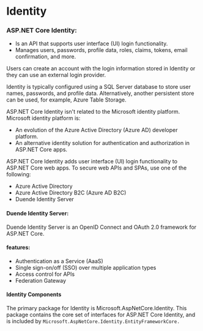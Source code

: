 # Identity

### ASP.NET Core Identity:

- Is an API that supports user interface (UI) login functionality.
- Manages users, passwords, profile data, roles, claims, tokens, email confirmation, and more.

Users can create an account with the login information stored in Identity or they can use an external login provider.

Identity is typically configured using a SQL Server database to store user names, passwords, and profile data. Alternatively, another persistent store can be used, for example, Azure Table Storage.

ASP.NET Core Identity isn't related to the Microsoft identity platform. Microsoft identity platform is:

- An evolution of the Azure Active Directory (Azure AD) developer platform.
- An alternative identity solution for authentication and authorization in ASP.NET Core apps.

ASP.NET Core Identity adds user interface (UI) login functionality to ASP.NET Core web apps. To secure web APIs and SPAs, use one of the following:

- Azure Active Directory
- Azure Active Directory B2C (Azure AD B2C)
- Duende Identity Server

#### Duende Identity Server:

Duende Identity Server is an OpenID Connect and OAuth 2.0 framework for ASP.NET Core.

#### features:

- Authentication as a Service (AaaS)
- Single sign-on/off (SSO) over multiple application types
- Access control for APIs
- Federation Gateway

#### Identity Components

The primary package for Identity is Microsoft.AspNetCore.Identity. This package contains the core set of interfaces for ASP.NET Core Identity, and is included by 
```Microsoft.AspNetCore.Identity.EntityFrameworkCore.```
